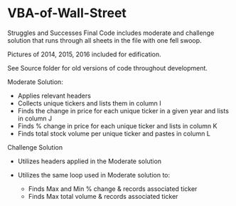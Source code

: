 # VBA-of-Wall-Street
Struggles and Successes
Final Code includes moderate and challenge solution that runs through all sheets in the file with one fell swoop.

Pictures of 2014, 2015, 2016 included for edification.

See Source folder for old versions of code throughout development.


Moderate Solution:
  - Applies relevant headers
  - Collects unique tickers and lists them in column I
  - Finds the change in price for each unique ticker in a given year and lists in column J
  - Finds % change in price for each unique ticker and lists in column K
  - Finds total stock volume per unique ticker and pastes in column L

Challenge Solution
  - Utilizes headers applied in the Moderate solution
  - Utilizes the same loop used in Moderate solution to: 

    - Finds Max and Min % change & records associated ticker
    - Finds Max total volume & records associated ticker
  

  
